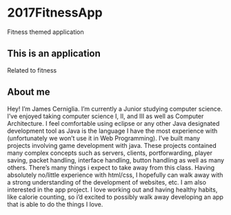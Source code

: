 # 2017FitnessApp
Fitness themed application
## This is an application
Related to fitness

## About me
Hey! I’m James Cerniglia. I’m currently a Junior studying computer science. I’ve enjoyed taking computer science I, II, and III as well as Computer Architecture. I feel comfortable using eclipse or any other Java designated development tool as Java is the language I have the most experience with (unfortunately we won’t use it in Web Programming). I’ve built many projects involving game development with java. These projects contained many complex concepts such as servers, clients, portforwarding, player saving, packet handling, interface handling, button handling as well as many others. There’s many things i expect to take away from this class. Having absolutely no/little experience with html/css, I hopefully can walk away with a strong understanding of the development of websites, etc. I am also interested in the app project. I love working out and having healthy habits, like calorie counting, so i’d excited to possibly walk away developing an app that is able to do the things I love.
